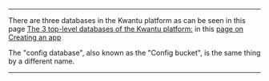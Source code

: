 ***
There are three databases in the Kwantu platform as can be seen in this page [The 3 top-level databases of the Kwantu platform:](https://github.com/kwantu/platformconfiguration/wiki/Create-an-app#the-3-top-level-databases-of-the-kwantu-platform) in this [page on Creating an app](https://github.com/kwantu/platformconfiguration/wiki/Create-an-app) <br>

The "config database", also known as the "Config bucket", is the same thing by a different name.
***